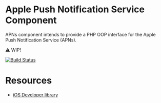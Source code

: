 Apple Push Notification Service Component
=========================================

APNs component intends to provide a PHP OOP interface for the Apple Push Notification Service (APNs).

:warning: WIP!

[![Build Status](https://travis-ci.org/Freegli/APNs.png?branch=master)](https://travis-ci.org/Freegli/APNs)

Resources
=========

* [iOS Developer library](http://developer.apple.com/library/ios/#documentation/NetworkingInternet/Conceptual/RemoteNotificationsPG/CommunicatingWIthAPS/CommunicatingWIthAPS.html)

